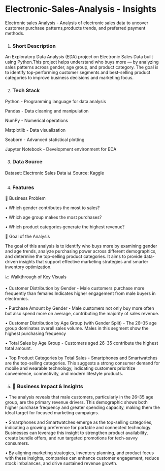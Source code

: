 # Electronic-Sales-Analysis - Insights

Electronic sales Analysis - Analysis of electronic sales data to uncover customer purchase patterns,products trends, and preferred payment methods.

1. ### Short Description

An Exploratory Data Analysis (EDA) project on Electronic Sales Data built using Python.This project helps understand who buys more — by analyzing sales patterns across gender, age group, and product category.
The goal is to identify top-performing customer segments and best-selling product categories to improve business decisions and marketing focus.

2. ### Tech Stack

Python - Programming language for data analysis

Pandas - Data cleaning and manipulation

NumPy - Numerical operations

Matplotlib - Data visualization

Seaborn - Advanced statistical plotting

Jupyter Notebook - Development environment for EDA


3. ### Data Source

Dataset: Electronic Sales Data
📊 Source: Kaggle

4. ### Features

💼 Business Problem

• Which gender contributes the most to sales?

• Which age group makes the most purchases?

• Which product categories generate the highest revenue?


🎯 Goal of the Analysis

The goal of this analysis is to identify who buys more by examining gender and age trends, analyze purchasing power across different demographics, and determine the top-selling product categories. It aims to provide data-driven insights that support effective marketing strategies and smarter inventory optimization.

📈 Walkthrough of Key Visuals

• Customer Distribution by Gender - Male customers purchase more frequently than females.Indicates higher engagement from male buyers in electronics.

• Purchase Amount by Gender - Male customers not only buy more often but also spend more on average, contributing the majority of sales revenue.

• Customer Distribution by Age Group (with Gender Split) - The 26–35 age group dominates overall sales volume. Males in this segment show the highest purchasing frequency

•  Total Sales by Age Group - Customers aged 26–35 contribute the highest total amount.

• Top Product Categories by Total Sales - Smartphones and Smartwatches are the top-selling categories. This suggests a strong consumer demand for mobile and wearable technology, indicating customers prioritize convenience, connectivity, and modern lifestyle products.


5. ### 💼 Business Impact & Insights

• The analysis reveals that male customers, particularly in the 26–35 age group, are the primary revenue drivers. This demographic shows both higher purchase frequency and greater spending capacity, making them the ideal target for focused marketing campaigns.

• Smartphones and Smartwatches emerge as the top-selling categories, indicating a growing preference for portable and connected technology. Businesses can leverage this insight to strengthen product availability, create bundle offers, and run targeted promotions for tech-savvy consumers.

• By aligning marketing strategies, inventory planning, and product focus with these insights, companies can enhance customer engagement, reduce stock imbalances, and drive sustained revenue growth.


























